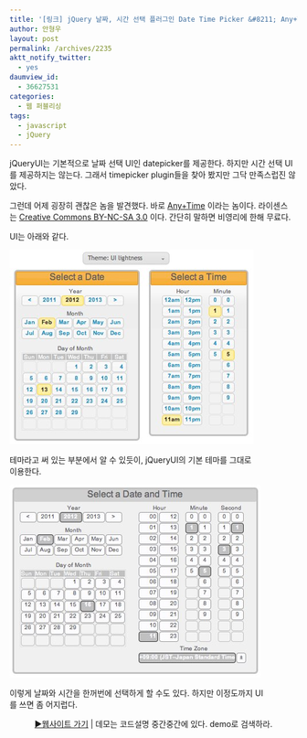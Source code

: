 ```yaml
---
title: '[링크] jQuery 날짜, 시간 선택 플러그인 Date Time Picker &#8211; Any+Time'
author: 안형우
layout: post
permalink: /archives/2235
aktt_notify_twitter:
  - yes
daumview_id:
  - 36627531
categories:
  - 웹 퍼블리싱
tags:
  - javascript
  - jQuery
---
```

jQueryUI는 기본적으로 날짜 선택 UI인 datepicker를 제공한다. 하지만 시간 선택 UI를 제공하지는 않는다. 그래서 timepicker plugin들을 찾아 봤지만 그닥 만족스럽진 않았다.

그런데 어제 굉장히 괜찮은 놈을 발견했다. 바로 [Any+Time][1] 이라는 놈이다. 라이센스는 [Creative Commons BY-NC-SA 3.0][2] 이다. 간단히 말하면 비영리에 한해 무료다.

UI는 아래와 같다.

<div style="width: 437px" class="wp-caption aligncenter">
  <img src="/uploads/legacy/anyTime1.jpg" alt="" width="427" height="340" /><p class="wp-caption-text">
    테마라고 써 있는 부분에서 알 수 있듯이, jQueryUI의 기본 테마를 그대로 이용한다.
  </p>
</div>

<div style="width: 450px" class="wp-caption aligncenter">
  <img src="/uploads/legacy/anyTime2.jpg" alt="" width="440" height="337" /><p class="wp-caption-text">
    이렇게 날짜와 시간을 한꺼번에 선택하게 할 수도 있다. 하지만 이정도까지 UI를 쓰면 좀 어지럽다.
  </p>
</div>

<p style="text-align: center;">
  <a href="http://www.ama3.com/anytime/">▶웹사이트 가기</a> | 데모는 코드설명 중간중간에 있다. demo로 검색하라.
</p>

 [1]: http://www.ama3.com/anytime/
 [2]: http://creativecommons.org/licenses/by-nc-sa/3.0/